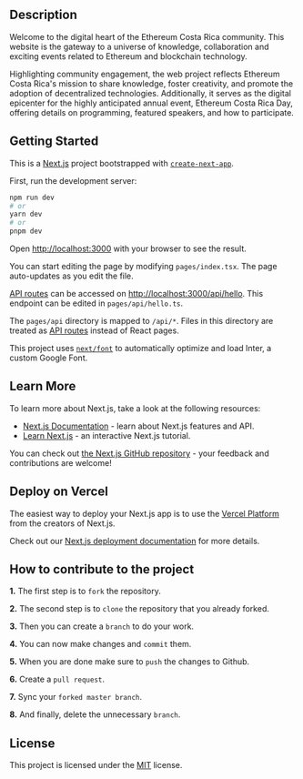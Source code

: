 ## Description

Welcome to the digital heart of the Ethereum Costa Rica community. This website is the gateway to a universe of knowledge, collaboration and exciting events related to Ethereum and blockchain technology.

Highlighting community engagement, the web project reflects Ethereum Costa Rica's mission to share knowledge, foster creativity, and promote the adoption of decentralized technologies. Additionally, it serves as the digital epicenter for the highly anticipated annual event, Ethereum Costa Rica Day, offering details on programming, featured speakers, and how to participate.

## Getting Started

This is a [Next.js](https://nextjs.org/) project bootstrapped with [`create-next-app`](https://github.com/vercel/next.js/tree/canary/packages/create-next-app).

First, run the development server:

```bash
npm run dev
# or
yarn dev
# or
pnpm dev
```

Open [http://localhost:3000](http://localhost:3000) with your browser to see the result.

You can start editing the page by modifying `pages/index.tsx`. The page auto-updates as you edit the file.

[API routes](https://nextjs.org/docs/api-routes/introduction) can be accessed on [http://localhost:3000/api/hello](http://localhost:3000/api/hello). This endpoint can be edited in `pages/api/hello.ts`.

The `pages/api` directory is mapped to `/api/*`. Files in this directory are treated as [API routes](https://nextjs.org/docs/api-routes/introduction) instead of React pages.

This project uses [`next/font`](https://nextjs.org/docs/basic-features/font-optimization) to automatically optimize and load Inter, a custom Google Font.

## Learn More

To learn more about Next.js, take a look at the following resources:

- [Next.js Documentation](https://nextjs.org/docs) - learn about Next.js features and API.
- [Learn Next.js](https://nextjs.org/learn) - an interactive Next.js tutorial.

You can check out [the Next.js GitHub repository](https://github.com/vercel/next.js/) - your feedback and contributions are welcome!

## Deploy on Vercel

The easiest way to deploy your Next.js app is to use the [Vercel Platform](https://vercel.com/new?utm_medium=default-template&filter=next.js&utm_source=create-next-app&utm_campaign=create-next-app-readme) from the creators of Next.js.

Check out our [Next.js deployment documentation](https://nextjs.org/docs/deployment) for more details.

## How to contribute to the project

**1.** The first step is to `fork` the repository.

**2.** The second step is to `clone` the repository that you already forked.

**3.** Then you can create a `branch` to do your work.

**4.** You can now make changes and `commit` them.

**5.** When you are done make sure to `push` the changes to Github.

**6.** Create a `pull request`.

**7.** Sync your `forked master branch`.

**8.** And finally, delete the unnecessary `branch`.

## License

This project is licensed under the [MIT](https://github.com/Ethereum-Costa-Rica/ethereum.cr/blob/main/LICENSE) license.
